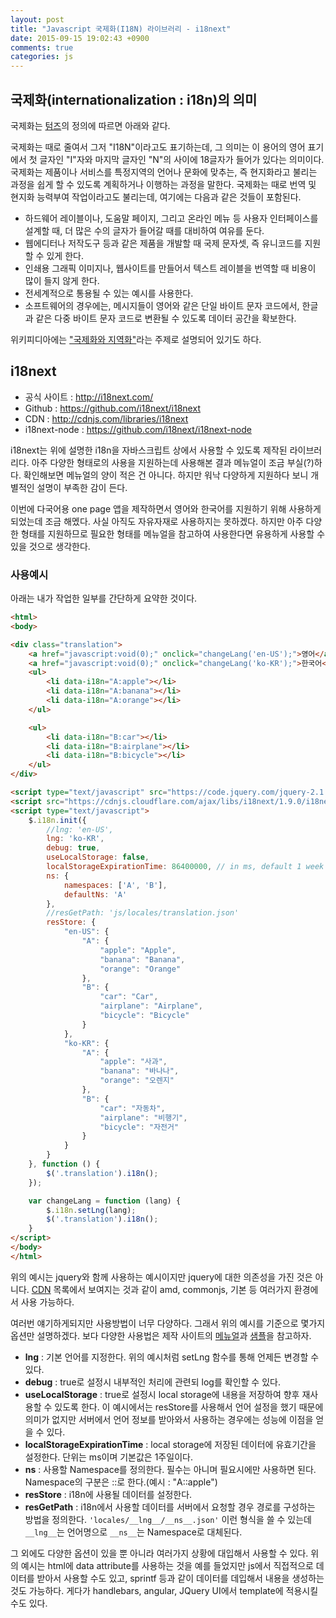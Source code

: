 ```yaml
---
layout: post
title: "Javascript 국제화(I18N) 라이브러리 - i18next"
date: 2015-09-15 19:02:43 +0900
comments: true
categories: js
---
```

## 국제화(internationalization : i18n)의 의미

국제화는 [텀즈](http://www.terms.co.kr/internationalization.htm)의 정의에 따르면 아래와 같다.

국제화는 때로 줄여서 그저 "I18N"이라고도 표기하는데, 그 의미는 이 용어의 영어 표기에서 첫 글자인 "I"자와 마지막 글자인 "N"의 사이에 18글자가 들어가 있다는 의미이다. 국제화는 제품이나 서비스를 특정지역의 언어나 문화에 맞추는, 즉 현지화라고 불리는 과정을 쉽게 할 수 있도록 계획하거나 이행하는 과정을 말한다. 국제화는 때로 번역 및 현지화 능력부여 작업이라고도 불리는데, 여기에는 다음과 같은 것들이 포함된다.

* 하드웨어 레이블이나, 도움말 페이지, 그리고 온라인 메뉴 등 사용자 인터페이스를 설계할 때, 더 많은 수의 글자가 들어갈 때를 대비하여 여유를 둔다.
* 웹에디터나 저작도구 등과 같은 제품을 개발할 때 국제 문자셋, 즉 유니코드를 지원할 수 있게 한다.
* 인쇄용 그래픽 이미지나, 웹사이트를 만들어서 텍스트 레이블을 번역할 때 비용이 많이 들지 않게 한다.
* 전세계적으로 통용될 수 있는 예시를 사용한다.
* 소프트웨어의 경우에는, 메시지들이 영어와 같은 단일 바이트 문자 코드에서, 한글과 같은 다중 바이트 문자 코드로 변환될 수 있도록 데이터 공간을 확보한다.

위키피디아에는 ["국제화와 지역화"](https://ko.wikipedia.org/wiki/%EA%B5%AD%EC%A0%9C%ED%99%94%EC%99%80_%EC%A7%80%EC%97%AD%ED%99%94)라는 주제로 설명되어 있기도 하다.

## i18next

* 공식 사이트 : http://i18next.com/
* Github : https://github.com/i18next/i18next
* CDN : http://cdnjs.com/libraries/i18next
* i18next-node : https://github.com/i18next/i18next-node

i18next는 위에 설명한 i18n을 자바스크립트 상에서 사용할 수 있도록 제작된 라이브러리다. 아주 다양한 형태로의 사용을 지원하는데 사용해본 결과 메뉴얼이 조금 부실(?)하다. 확인해보면 메뉴얼의 양이 적은 건 아니다. 하지만 워낙 다양하게 지원하다 보니 개별적인 설명이 부족한 감이 든다.

이번에 다국어용 one page 앱을 제작하면서 영어와 한국어를 지원하기 위해 사용하게되었는데 조금 해멨다. 사실 아직도 자유자재로 사용하지는 못하겠다. 하지만 아주 다양한 형태를 지원하므로 필요한 형태를 메뉴얼을 참고하여 사용한다면 유용하게 사용할 수 있을 것으로 생각한다.

### 사용예시

아래는 내가 작업한 일부를 간단하게 요약한 것이다.

```html
<html>
<body>

<div class="translation">
	<a href="javascript:void(0);" onclick="changeLang('en-US');">영어</a>
	<a href="javascript:void(0);" onclick="changeLang('ko-KR');">한국어</a>
	<ul>
		<li data-i18n="A:apple"></li>
		<li data-i18n="A:banana"></li>
		<li data-i18n="A:orange"></li>
	</ul>

	<ul>
		<li data-i18n="B:car"></li>
		<li data-i18n="B:airplane"></li>
		<li data-i18n="B:bicycle"></li>
	</ul>
</div>

<script type="text/javascript" src="https://code.jquery.com/jquery-2.1.4.min.js"></script>
<script src="https://cdnjs.cloudflare.com/ajax/libs/i18next/1.9.0/i18next.min.js" type="text/javascript"></script>
<script type="text/javascript">
	$.i18n.init({
		//lng: 'en-US',
		lng: 'ko-KR',
		debug: true,
		useLocalStorage: false,
		localStorageExpirationTime: 86400000, // in ms, default 1 week
		ns: {
			namespaces: ['A', 'B'],
			defaultNs: 'A'
		},
		//resGetPath: 'js/locales/translation.json'
		resStore: {
			"en-US": {
				"A": {
					"apple": "Apple",
					"banana": "Banana",
					"orange": "Orange"
				},
				"B": {
					"car": "Car",
					"airplane": "Airplane",
					"bicycle": "Bicycle"
				}
			},
			"ko-KR": {
				"A": {
					"apple": "사과",
					"banana": "바나나",
					"orange": "오렌지"
				},
				"B": {
					"car": "자동차",
					"airplane": "비행기",
					"bicycle": "자전거"
				}
			}
		}
	}, function () {
		$('.translation').i18n();
	});

	var changeLang = function (lang) {
		$.i18n.setLng(lang);
		$('.translation').i18n();
	}
</script>
</body>
</html>
```

위의 예시는 jquery와 함께 사용하는 예시이지만 jquery에 대한 의존성을 가진 것은 아니다. [CDN](http://cdnjs.com/libraries/i18next) 목록에서 보여지는 것과 같이 amd, commonjs, 기본 등 여러가지 환경에서 사용 가능하다.

여러번 얘기하게되지만 사용방법이 너무 다양하다. 그래서 위의 예시를 기준으로 몇가지 옵션만 설명하겠다. 보다 다양한 사용법은 제작 사이트의 [메뉴얼](http://i18next.com/pages/doc_init.html)과 [샘플](http://i18next.com/pages/sample.html)을 참고하자.

* **lng** : 기본 언어를 지정한다. 위의 예시처럼 setLng 함수를 통해 언제든 변경할 수 있다.
* **debug** : true로 설정시 내부적인 처리에 관련되 log를 확인할 수 있다.
* **useLocalStorage** : true로 설정시 local storage에 내용을 저장하여 향후 재사용할 수 있도록 한다. 이 예시에서는 resStore를 사용해서 언어 설정을 했기 때문에 의미가 없지만 서버에서 언어 정보를 받아와서 사용하는 경우에는 성능에 이점을 얻을 수 있다.
* **localStorageExpirationTime** : local storage에 저장된 데이터에 유효기간을 설정한다. 단위는 ms이며 기본값은 1주일이다.
* **ns** : 사용할 Namespace를 정의한다. 필수는 아니며 필요시에만 사용하면 된다. Namespace의 구분은 ::로 한다.(예시 : "A::apple")
* **resStore** : i18n에 사용될 데이터를 설정한다.
* **resGetPath** : i18n에서 사용할 데이터를 서버에서 요청할 경우 경로를 구성하는 방법을 정의한다. `'locales/__lng__/__ns__.json'` 이런 형식을 쓸 수 있는데 `__lng__`는 언어명으로 `__ns__`는 Namespace로 대체된다.

그 외에도 다양한 옵션이 있을 뿐 아니라 여러가지 상황에 대입해서 사용할 수 있다. 위의 예시는 html에 data attribute를 사용하는 것을 예를 들었지만 js에서 직접적으로 데이터를 받아서 사용할 수도 있고, sprintf 등과 같이 데이터를 데입해서 내용을 생성하는 것도 가능하다.
게다가 handlebars, angular, JQuery UI에서 template에 적용시킬 수도 있다.
